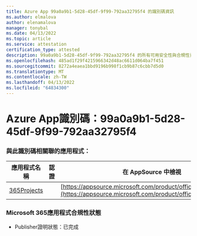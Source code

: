 ```yaml
---
title: Azure App 99a0a9b1-5d28-45df-9f99-792aa32795f4 的識別碼資訊
ms.author: elmalova
author: elenamalova
manager: tonybal
ms.date: 04/13/2022
ms.topic: article
ms.service: attestation
certification_type: attested
description: 99a0a9b1-5d28-45df-9f99-792aa32795f4 的所有可用安全性與合規性資訊。
ms.openlocfilehash: 485ad1f29f4215966342d48ac6611d064ba7f451
ms.sourcegitcommit: 8272a4eaea1bbd9196b998f1cb9b87c6cbb7d5d0
ms.translationtype: MT
ms.contentlocale: zh-TW
ms.lasthandoff: 04/13/2022
ms.locfileid: "64834300"
---
```

# <a name="azure-app-id-99a0a9b1-5d28-45df-9f99-792aa32795f4"></a>Azure App識別碼：99a0a9b1-5d28-45df-9f99-792aa32795f4


### <a name="apps-associated-with-this-id"></a>與此識別碼相關聯的應用程式：
| **應用程式名稱** | **認證** | **在 AppSource 中檢視** |
|--------------|---------------|-----------------------|
| [365Projects](../forward/WA200002160.md) |  | [https://appsource.microsoft.com/product/office/WA200002160](https://appsource.microsoft.com/product/office/WA200002160) |

### <a name="microsoft-365-app-compliance-status"></a>Microsoft 365應用程式合規性狀態
- Publisher證明狀態：已完成
